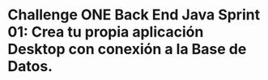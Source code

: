 # Challenge ONE Back End Java Sprint 01: Crea tu propia aplicación Desktop con conexión a la Base de Datos.

